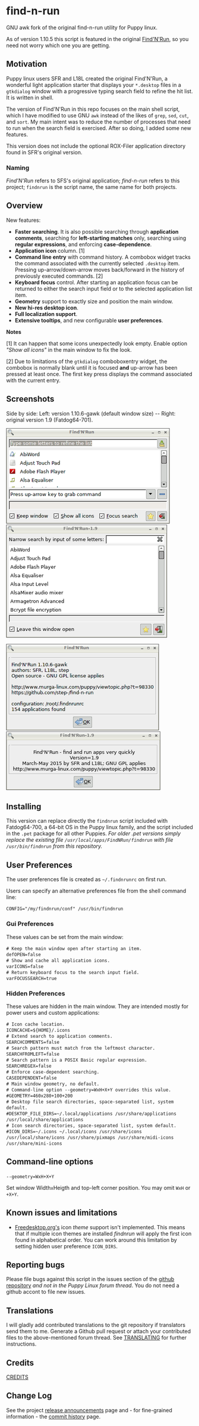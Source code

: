 # find-n-run

GNU awk fork of the original find-n-run utility for Puppy linux.

As of version 1.10.5 this script is featured in the original
[Find'N'Run](http://www.murga-linux.com/puppy/viewtopic.php?t=98330),
so you need not worry which one you are getting.

## Motivation

Puppy linux users SFR and L18L created the original Find'N'Run, a wonderful
light application starter that displays your `*.desktop` files in a
`gtkdialog` window with a progressive typing search field to refine the
hit list. It is written in shell.

The version of Find'N'Run in this repo focuses on the main shell script,
which I have modified to use GNU `awk` instead of the likes of `grep`,
`sed`, `cut`, and `sort`. My main intent was to reduce the number
of processes that need to run when the search field is exercised.
After so doing, I added some new features.

This version does not include the optional ROX-Filer application directory
found in SFR's original version.

### Naming

_Find'N'Run_ refers to SFS's original application;
_find-n-run_ refers to this project;
`findnrun` is the script name, the same name for both projects.

## Overview

New features:

 * **Faster searching**.
   It is also possible searching through **application
   comments**, searching for **left-starting matches** only, searching
   using **regular expressions**, and enforcing **case-dependence**.
 * **Application icon** column. [1]
 * **Command line entry** with command history.
   A combobox widget
   tracks the command associated with the currently selected `.desktop`
   item. Pressing up-arrow/down-arrow moves back/forward in the history
   of previously executed commands. [2]
 * **Keyboard focus** control.
   After starting an application focus can be returned to
   either the search input field or to the selected application list item.
 * **Geometry** support to exactly size and position the main window.
 * **New hi-res desktop icon**. 
 * **Full localization support**.
 * **Extensive tooltips**, and new configurable **user preferences**.

**Notes**

[1] It can happen that some icons unexpectedly look empty.
   Enable option _"Show all icons"_ in the main window to fix the look.

[2] Due to limitations of the `gtkdialog` comboboxentry widget, the
   combobox is normally blank until it is focused **and** up-arrow has
   been pressed at least once. The first key press displays the
   command associated with the current entry.

## Screenshots

Side by side: Left: version 1.10.6-gawk (default window size) -- Right: original version 1.9 (Fatdog64-701).

![side-by-side main window](images/findnrun-1.10.6-main.png)
![a](images/findnrun-1.9-main.png)

![side-by-side about dialog](images/findnrun-1.10.6-about.png)
![a](images/findnrun-1.9-about.png)

## Installing

This version can replace directly the `findnrun` script included with
Fatdog64-700, a 64-bit OS in the Puppy linux family, and the script
included in the `.pet` package for all other Puppies. _For older .pet versions
simply replace the existing file `/usr/local/apps/FindNRun/findnrun` with
file `/usr/bin/findnrun` from this repository._

## User Preferences

The user preferences file is created as `~/.findnrunrc` on first run.

Users can specify an alternative preferences file from the shell command line:

    CONFIG="/my/findnrun/conf" /usr/bin/findnrun

### Gui Preferences

These values can be set from the main window:

    # Keep the main window open after starting an item.
    defOPEN=false
    # Show and cache all application icons.
    varICONS=false
    # Return keyboard focus to the search input field.
    varFOCUSSEARCH=true

### Hidden Preferences

These values are hidden in the main window. They are intended mostly for power users and custom applications:

    # Icon cache location.
    ICONCACHE=${HOME}/.icons
    # Extend search to application comments.
    SEARCHCOMMENTS=false
    # Search pattern must match from the leftmost character.
    SEARCHFROMLEFT=false
    # Search pattern is a POSIX Basic regular expression.
    SEARCHREGEX=false
    # Enforce case-dependent searching.
    CASEDEPENDENT=false
    # Main window geometry, no default.
    # Command-line option --geometry=WxH+X+Y overrides this value.
    #GEOMETRY=460x280+100+200
    # Desktop file search directories, space-separated list, system default.
    #DESKTOP_FILE_DIRS=~/.local/applications /usr/share/applications /usr/local/share/applications
    # Icon search directories, space-separated list, system default.
    #ICON_DIRS=~/.icons ~/.local/іcons /usr/share/icons /usr/local/share/icons /usr/share/pixmaps /usr/share/midi-icons /usr/share/mini-icons

## Command-line options

`--geometry=WxH+X+Y`

  Set window Width`x`Heigth and top-left corner position.
  You may omit `WxH` or `+X+Y`.

## Known issues and limitations

 * [Freedesktop.org's](http://standards.freedesktop.org/icon-theme-spec)
   icon _theme_ support isn't implemented. This means that if multiple
   icon themes are installed _findnrun_ will apply the first icon found
   in alphabetical order.
   You can work around this limitation by setting hidden user preference
   `ICON_DIRS`.

## Reporting bugs

Please file bugs against this script in the issues section of the
[github repository](https://github.com/step-/find-n-run/issues)
_and not in the Puppy Linux forum thread_. You do not need a github accont
to file new issues.

## Translations

I will gladly add contributed translations to the git repository if
translators send them to me. Generate a Github pull request or attach your
contributed files to the above-mentioned forum thread.
See [TRANSLATING](TRANSLATING.md) for further instructions.

## Credits

[CREDITS](CREDITS.md)

## Change Log

See the project [release announcements](https://github.com/step-/find-n-run/releases) page and - for fine-grained information - the [commit history](https://github.com/step-/find-n-run/commits/master) page.

